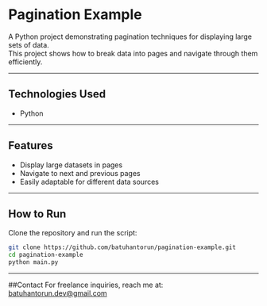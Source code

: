 # Pagination Example

A Python project demonstrating pagination techniques for displaying large sets of data.  
This project shows how to break data into pages and navigate through them efficiently.

---

## Technologies Used
- Python

---

## Features
- Display large datasets in pages
- Navigate to next and previous pages
- Easily adaptable for different data sources

---

## How to Run
Clone the repository and run the script:

```bash
git clone https://github.com/batuhantorun/pagination-example.git
cd pagination-example
python main.py
```

---

##Contact
For freelance inquiries, reach me at: batuhantorun.dev@gmail.com
